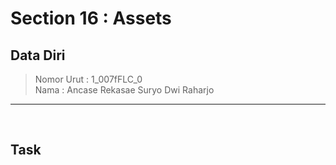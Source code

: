 # Section 16 : Assets

## Data Diri

> Nomor Urut  : 1_007fFLC_0 <br>
Nama        : Ancase Rekasae Suryo Dwi Raharjo

--- 

<br>

## **Task**